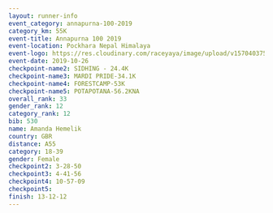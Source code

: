 ```yaml
---
layout: runner-info 
event_category: annapurna-100-2019 
category_km: 55K 
event-title: Annapurna 100 2019 
event-location: Pockhara Nepal Himalaya 
event-logo: https://res.cloudinary.com/raceyaya/image/upload/v1570403752/logo/annapurna-100_kbwug4.jpg 
event-date: 2019-10-26 
checkpoint-name2: SIDHING - 24.4K 
checkpoint-name3: MARDI PRIDE-34.1K 
checkpoint-name4: FORESTCAMP-53K 
checkpoint-name5: POTAPOTANA-56.2KNA 
overall_rank: 33
gender_rank: 12
category_rank: 12
bib: 530
name: Amanda Hemelik
country: GBR
distance: A55
category: 18-39
gender: Female
checkpoint2: 3-28-50
checkpoint3: 4-41-56
checkpoint4: 10-57-09
checkpoint5: 
finish: 13-12-12
---
```

